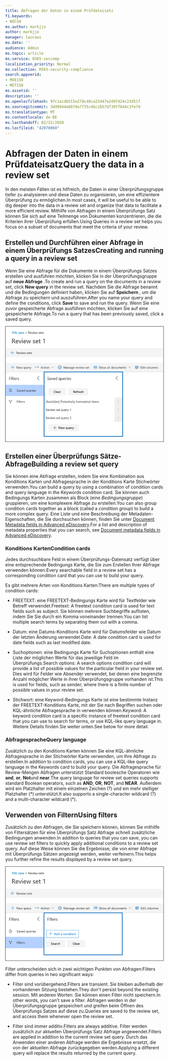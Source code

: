 ```yaml
---
title: Abfragen der Daten in einem Prüfdateisatz
f1.keywords:
- NOCSH
ms.author: markjjo
author: markjjo
manager: laurawi
ms.date: ''
audience: Admin
ms.topic: article
ms.service: O365-seccomp
localization_priority: Normal
ms.collection: M365-security-compliance
search.appverid:
- MOE150
- MET150
ms.assetid: ''
description: ''
ms.openlocfilehash: 97c1acdb515e278c40ca25d47e2d9fd24c23d51f
ms.sourcegitcommit: 3dd9944a6070a7f35c4bc2b57df397f844c3fe79
ms.translationtype: MT
ms.contentlocale: de-DE
ms.lasthandoff: 02/15/2020
ms.locfileid: "42070060"
---
```

# <a name="query-the-data-in-a-review-set"></a><span data-ttu-id="3db03-102">Abfragen der Daten in einem Prüfdateisatz</span><span class="sxs-lookup"><span data-stu-id="3db03-102">Query the data in a review set</span></span>

<span data-ttu-id="3db03-103">In den meisten Fällen ist es hilfreich, die Daten in einer Überprüfungsgruppe tiefer zu analysieren und diese Daten zu organisieren, um eine effizientere Überprüfung zu ermöglichen.</span><span class="sxs-lookup"><span data-stu-id="3db03-103">In most cases, it will be useful to be able to dig deeper into the data in a review set and organize that data to facilitate a more efficient review.</span></span> <span data-ttu-id="3db03-104">Mithilfe von Abfragen in einem Überprüfungs Satz können Sie sich auf eine Teilmenge von Dokumenten konzentrieren, die die Kriterien ihrer Überprüfung erfüllen.</span><span class="sxs-lookup"><span data-stu-id="3db03-104">Using Queries in a review set helps you focus on a subset of documents that meet the criteria of your review.</span></span>

## <a name="creating-and-running-a-query-in-a-review-set"></a><span data-ttu-id="3db03-105">Erstellen und Durchführen einer Abfrage in einem Überprüfungs Satzes</span><span class="sxs-lookup"><span data-stu-id="3db03-105">Creating and running a query in a review set</span></span>

<span data-ttu-id="3db03-106">Wenn Sie eine Abfrage für die Dokumente in einem Überprüfungs Satzes erstellen und ausführen möchten, klicken Sie in der Überprüfungsgruppe auf **neue Abfrage** .</span><span class="sxs-lookup"><span data-stu-id="3db03-106">To create and run a query on the documents in a review set, click **New query** in the review set.</span></span> <span data-ttu-id="3db03-107">Nachdem Sie die Abfrage benannt und die Bedingungen definiert haben, klicken Sie auf **Speichern** , um die Abfrage zu speichern und auszuführen.</span><span class="sxs-lookup"><span data-stu-id="3db03-107">After you name your query and define the conditions, click **Save** to save and run the query.</span></span> <span data-ttu-id="3db03-108">Wenn Sie eine zuvor gespeicherte Abfrage ausführen möchten, klicken Sie auf eine gespeicherte Abfrage.</span><span class="sxs-lookup"><span data-stu-id="3db03-108">To run a query that has been previously saved, click a saved query.</span></span>

![Überprüfen von Mengen Abfragen](../media/AeDReviewSetQueries.png)

## <a name="building-a-review-set-query"></a><span data-ttu-id="3db03-110">Erstellen einer Überprüfungs Sätze-Abfrage</span><span class="sxs-lookup"><span data-stu-id="3db03-110">Building a review set query</span></span>

<span data-ttu-id="3db03-111">Sie können eine Abfrage erstellen, indem Sie eine Kombination aus Konditions Karten und Abfragesprache in der Konditions Karte Stichwörter verwenden.</span><span class="sxs-lookup"><span data-stu-id="3db03-111">You can build a query by using a combination of condition cards and query language in the Keywords condition card.</span></span> <span data-ttu-id="3db03-112">Sie können auch Bedingungs Karten zusammen als Block (eine *Bedingungsgruppe*) gruppieren, um eine komplexere Abfrage zu erstellen.</span><span class="sxs-lookup"><span data-stu-id="3db03-112">You can also group condition cards together as a block (called a *condition group*) to build a more complex query.</span></span> <span data-ttu-id="3db03-113">Eine Liste und eine Beschreibung der Metadaten-Eigenschaften, die Sie durchsuchen können, finden Sie unter [Document Metadata fields in Advanced eDiscovery](document-metadata-fields-in-Advanced-eDiscovery.md).</span><span class="sxs-lookup"><span data-stu-id="3db03-113">For a list and description of metadata properties that you can search, see [Document metadata fields in Advanced eDiscovery](document-metadata-fields-in-Advanced-eDiscovery.md).</span></span>

### <a name="condition-cards"></a><span data-ttu-id="3db03-114">Konditions Karten</span><span class="sxs-lookup"><span data-stu-id="3db03-114">Condition cards</span></span>

<span data-ttu-id="3db03-115">Jedes durchsuchbare Feld in einem Überprüfungs-Datensatz verfügt über eine entsprechende Bedingungs Karte, die Sie zum Erstellen Ihrer Abfrage verwenden können.</span><span class="sxs-lookup"><span data-stu-id="3db03-115">Every searchable field in a review set has a corresponding condition card that you can use to build your query.</span></span>

<span data-ttu-id="3db03-116">Es gibt mehrere Arten von Konditions Karten:</span><span class="sxs-lookup"><span data-stu-id="3db03-116">There are multiple types of condition cards:</span></span>

- <span data-ttu-id="3db03-117">FREETEXT: eine FREETEXT-Bedingungs Karte wird für Textfelder wie Betreff verwendet.</span><span class="sxs-lookup"><span data-stu-id="3db03-117">Freetext: A freetext condition card is used for text fields such as subject.</span></span> <span data-ttu-id="3db03-118">Sie können mehrere Suchbegriffe auflisten, indem Sie Sie durch ein Komma voneinander trennen.</span><span class="sxs-lookup"><span data-stu-id="3db03-118">You can list multiple search terms by separating them out with a comma.</span></span>

- <span data-ttu-id="3db03-119">Datum: eine Datums-Konditions Karte wird für Datumsfelder wie Datum der letzten Änderung verwendet.</span><span class="sxs-lookup"><span data-stu-id="3db03-119">Date: A date condition card is used for date fields such as last modified date.</span></span>

- <span data-ttu-id="3db03-120">Suchoptionen: eine Bedingungs Karte für Suchoptionen enthält eine Liste der möglichen Werte für das jeweilige Feld im Überprüfungs.</span><span class="sxs-lookup"><span data-stu-id="3db03-120">Search options: A search options condition card will provide a list of possible values for the particular field in your review set.</span></span> <span data-ttu-id="3db03-121">Dies wird für Felder wie Absender verwendet, bei denen eine begrenzte Anzahl möglicher Werte in ihrer Überprüfungsgruppe vorhanden ist.</span><span class="sxs-lookup"><span data-stu-id="3db03-121">This is used for fields, such as sender, where there is a finite number of possible values in your review set.</span></span>

- <span data-ttu-id="3db03-122">Stichwort: eine Keyword-Bedingungs Karte ist eine bestimmte Instanz der FREETEXT-Konditions Karte, mit der Sie nach Begriffen suchen oder KQL-ähnliche Abfragesprache in verwenden können.</span><span class="sxs-lookup"><span data-stu-id="3db03-122">Keyword: A keyword condition card is a specific instance of freetext condition card that you can use to search for terms, or use KQL-like query language in.</span></span> <span data-ttu-id="3db03-123">Weitere Details finden Sie weiter unten.</span><span class="sxs-lookup"><span data-stu-id="3db03-123">See below for more detail.</span></span>

### <a name="query-language"></a><span data-ttu-id="3db03-124">Abfragesprache</span><span class="sxs-lookup"><span data-stu-id="3db03-124">Query language</span></span>

<span data-ttu-id="3db03-125">Zusätzlich zu den Konditions Karten können Sie eine KQL-ähnliche Abfragesprache in der Stichwörter Karte verwenden, um Ihre Abfrage zu erstellen.</span><span class="sxs-lookup"><span data-stu-id="3db03-125">In addition to condition cards, you can use a KQL-like query language in the Keywords card to build your query.</span></span> <span data-ttu-id="3db03-126">Die Abfragesprache für Review-Mengen Abfragen unterstützt Standard boolesche Operatoren wie **and**, **or**, **Not**und **near**.</span><span class="sxs-lookup"><span data-stu-id="3db03-126">The query language for review set queries supports standard Boolean operators, such as **AND**, **OR**, **NOT**, and **NEAR**.</span></span> <span data-ttu-id="3db03-127">Außerdem wird ein Platzhalter mit einem einzelnen Zeichen (?) und ein mehr stelliger Platzhalter (\*) unterstützt.</span><span class="sxs-lookup"><span data-stu-id="3db03-127">It also supports a single-character wildcard (?) and a multi-character wildcard (\*).</span></span>

## <a name="using-filters"></a><span data-ttu-id="3db03-128">Verwenden von Filtern</span><span class="sxs-lookup"><span data-stu-id="3db03-128">Using filters</span></span>

<span data-ttu-id="3db03-129">Zusätzlich zu den Abfragen, die Sie speichern können, können Sie mithilfe von Filtersätzen für eine Überprüfungs Satz Abfrage schnell zusätzliche Bedingungen anwenden.</span><span class="sxs-lookup"><span data-stu-id="3db03-129">In addition to queries that you can save, you can use review set filters to quickly apply additional conditions to a review set query.</span></span> <span data-ttu-id="3db03-130">Auf diese Weise können Sie die Ergebnisse, die von einer Abfrage mit Überprüfungs Sätzen angezeigt werden, weiter verfeinern.</span><span class="sxs-lookup"><span data-stu-id="3db03-130">This helps you further refine the results displayed by a review set query.</span></span>

![Überprüfen von Filtersätzen](../media/AeDReviewSetFilters.png)

<span data-ttu-id="3db03-132">Filter unterscheiden sich in zwei wichtigen Punkten von Abfragen:</span><span class="sxs-lookup"><span data-stu-id="3db03-132">Filters differ from queries in two significant ways:</span></span>

- <span data-ttu-id="3db03-133">Filter sind vorübergehend.</span><span class="sxs-lookup"><span data-stu-id="3db03-133">Filters are transient.</span></span> <span data-ttu-id="3db03-134">Sie bleiben außerhalb der vorhandenen Sitzung bestehen.</span><span class="sxs-lookup"><span data-stu-id="3db03-134">They don't persist beyond the existing session.</span></span> <span data-ttu-id="3db03-135">Mit anderen Worten: Sie können einen Filter nicht speichern.</span><span class="sxs-lookup"><span data-stu-id="3db03-135">In other words, you can't save a filter.</span></span> <span data-ttu-id="3db03-136">Abfragen werden in der Überprüfungsgruppe gespeichert und greifen beim Öffnen des Überprüfungs Satzes auf diese zu.</span><span class="sxs-lookup"><span data-stu-id="3db03-136">Queries are saved to the review set, and access them whenever open the review set.</span></span>

- <span data-ttu-id="3db03-137">Filter sind immer additiv.</span><span class="sxs-lookup"><span data-stu-id="3db03-137">Filters are always additive.</span></span> <span data-ttu-id="3db03-138">Filter werden zusätzlich zur aktuellen Überprüfungs Satz Abfrage angewendet.</span><span class="sxs-lookup"><span data-stu-id="3db03-138">Filters are applied in addition to the current review set query.</span></span> <span data-ttu-id="3db03-139">Durch das Anwenden einer anderen Abfrage werden die Ergebnisse ersetzt, die von der aktuellen Abfrage zurückgegeben werden.</span><span class="sxs-lookup"><span data-stu-id="3db03-139">Applying a different query will replace the results returned by the current query.</span></span>
